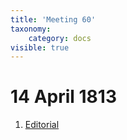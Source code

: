 ```yaml
---
title: 'Meeting 60'
taxonomy:
    category: docs
visible: true
---
```


# 14 April 1813

1. [Editorial](editorial)